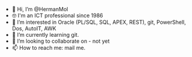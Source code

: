 - 👋 Hi, I’m @HermanMol
- 🤓 I'm an ICT professional since 1986
- 👀 I’m interested in Oracle (PL/SQL, SQL, APEX, REST), git, PowerShell, Dos, AutoIT, AWK
- 🌱 I’m currently learning git.
- 💞️ I’m looking to collaborate on - not yet
- 📫 How to reach me: mail me.

<!---
HermanMol/HermanMol is a ✨ special ✨ repository because its `README.md` (this file) appears on your GitHub profile.
You can click the Preview link to take a look at your changes.
--->
